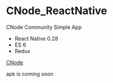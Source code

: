 # CNode_ReactNative
CNode Community Simple  App 
 * React Native 0.28
 * ES 6
 * Redux
<p><a href="https://cnodejs.org/">CNode</a>
<p> apk is coming soon

